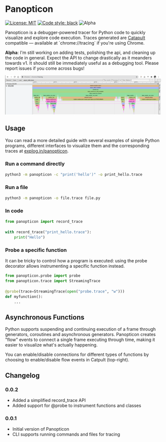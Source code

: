 Panopticon
==========
[![License: MIT](https://img.shields.io/pypi/l/panopticon)](https://github.com/kunalb/panopticon/blob/master/LICENSE)
[![Code style: black](https://img.shields.io/badge/code%20style-black-000000.svg)](https://github.com/psf/black)
![Alpha](https://img.shields.io/badge/State-Alpha-red)


Panopticon is a debugger-powered tracer for Python code to quickly visualize and explore code execution. Traces generated are [Catapult](<https://chromium.googlesource.com/catapult/+/HEAD/tracing/README.md>) compatible — available at \`chrome://tracing\` if you\'re using Chrome. 

**Alpha**: I'm still working on adding tests, polishing the api, and cleaning up the code in general. Expect the API to change drastically as it meanders towards v1. It should still be immediately useful as a debugging tool. Please report issues if you come across bugs!

![Sample trace with async functions](https://github.com/kunalb/panopticon/blob/master/images/async_hello.png?raw=true)


Usage
-----

You can read a more detailed guide with several examples of simple Python programs, different interfaces to visualize them and the corresponding traces at [explog.in/panopticon](https://explog.in/panopticon/index.html).


### Run a command directly

```sh
python3 -m panopticon -c "print('hello')" -o print_hello.trace
```

### Run a file

```sh
python3 -m panopticon -o file.trace file.py 
```

### In code

```python
from panopticon import record_trace

with record_trace("print_hello.trace"):
    print("Hello")
```


### Probe a specific function
It can be tricky to control how a program is executed: using the probe decorator allows instrumenting a specific function instead.

```python
from panopticon.probe import probe
from panopticon.trace import StreamingTrace

@probe(trace=StreamingTrace(open("probe.trace", "w")))
def myfunction():
    ...
```

Asynchronous Functions
----------------------

Python supports suspending and continuing execution of a frame through generators, coroutines and asynchronous generators. Panopticon creates \"flow\" events to connect a single frame executing through time, making it easier to visualize what\'s actually happening.

You can enable/disable connections for different types of functions by choosing to enable/disable flow events in Catpult (top-right).

Changelog
---------

### 0.0.2
- Added a simplified record_trace API
- Added support for @probe to instrument functions and classes

### 0.0.1
- Initial version of Panopticon
- CLI supports running commands and files for tracing
